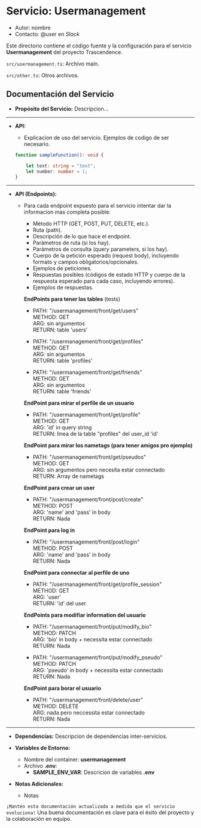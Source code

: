 # Servicio: Usermanagement

*   Autor: nombre
*   Contacto: @user en *Slack*

Este directorio contiene el código fuente y la configuración para el servicio **Usermanagement** del proyecto Trascendence.

`src/usermanagement.ts`: Archivo main.

`src/other.ts`: Otros archivos.

## Documentación del Servicio

*   **Propósito del Servicio:** Descripcion...

---

*   **API:**
    *   Explicacion de uso del servicio. Ejemplos de codigo de ser necesario.

    ```typescript
    function sampleFunction(): void { 

        let text: string = "text";
        let number: number = 1;
    }
    ```
---
*   **API (Endpoints):**
    *   Para cada endpoint expuesto para el servicio intentar dar la informacion mas completa posible:
        *   Método HTTP (GET, POST, PUT, DELETE, etc.).
        *   Ruta (path).
        *   Descripción de lo que hace el endpoint.
        *   Parámetros de ruta (si los hay).
        *   Parámetros de consulta (query parameters, si los hay).
        *   Cuerpo de la petición esperado (request body), incluyendo formato y campos obligatorios/opcionales.
        *   Ejemplos de peticiones.
        *   Respuestas posibles (códigos de estado HTTP y cuerpo de la respuesta esperado para cada caso, incluyendo errores).
        *   Ejemplos de respuestas.
        
        **EndPoints para tener las tables** (tests)  
        * PATH:   "/usermanagement/front/get/users"  
        METHOD: GET   
        ARG:    sin argumentos  
        RETURN: table 'users'  

        * PATH:   "/usermanagement/front/get/profiles"  
        METHOD: GET  
        ARG:    sin argumentos  
        RETURN: table 'profiles'

        * PATH:   "/usermanagement/front/get/friends"  
        METHOD: GET  
        ARG:    sin argumentos  
        RETURN: table 'friends'

        **EndPoint para mirar el perfile de un usuario**  
        * PATH:   "/usermanagement/front/get/profile"  
        METHOD: GET  
        ARG:    'id' in query string  
        RETURN: linea de la table "profiles" del user_id 'id'

        **EndPoint para mirar los nametags (para tener amigos pro   ejemplo)**
        * PATH:   "/usermanagement/front/get/pseudos"  
        METHOD: GET  
        ARG:    sin argumentos pero necesita estar connectado  
        RETURN: Array de nametags

        **EndPoint para crear un user**  
        * PATH:   "/usermanagement/front/post/create"  
        METHOD: POST  
        ARG:    'name' and 'pass' in body  
        RETURN: Nada

        **EndPoint para log in**  
        * PATH:   "/usermanagement/front/post/login"  
        METHOD: POST  
        ARG:    'name' and 'pass' in body  
        RETURN: Nada

        **EndPoint para connectar al perfile de uno**  
        * PATH:   "/usermanagement/front/get/profile_session"  
        METHOD: GET  
        ARG:    'user'  
        RETURN: 'id' del user

        **EndPoints para modifiar information del usuario**  
        * PATH:   "/usermanagement/front/put/modify_bio"  
        METHOD: PATCH  
        ARG:    'bio' in body + necessita estar connectado  
        RETURN: Nada

        * PATH:   "/usermanagement/front/put/modify_pseudo"  
        METHOD: PATCH  
        ARG:    'pseudo' in body + necessita estar connectado  
        RETURN: Nada

        **EndPoint para borar el usuario**  
        * PATH:   "/usermanagement/front/delete/user"  
        METHOD: DELETE  
        ARG:    nada pero neccessita estar connectado  
        RETURN: Nada
---

*   **Dependencias:** Descripcion de dependencias inter-servicios.
*   **Variables de Entorno:**
    *   Nombre del container: **usermanagement**
    *   Archivo **.env**:
        *   **SAMPLE_ENV_VAR**: Descricion de variables **.env**
    
*   **Notas Adicionales:**
    *   Notas

`¡Mantén esta documentación actualizada a medida que el servicio evoluciona!` Una buena documentación es clave para el éxito del proyecto y la colaboración en equipo.

